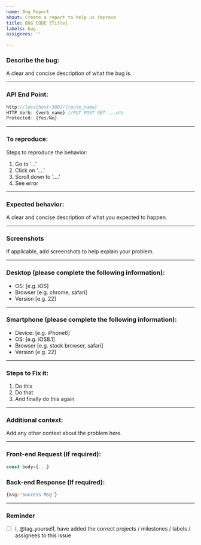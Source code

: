 ```yaml
---
name: Bug Report
about: Create a report to help us improve
title: BUG CODE [Title]
labels: bug
assignees: ''

---
```


### Describe the bug:
A clear and concise description of what the bug is.

---
### API End Point:
```javascript
http://localhost:3002/{route_name}
HTTP Verb: {verb_name} //PUT POST GET ...etc
Protected: {Yes/No}
```
---
### To reproduce:
Steps to reproduce the behavior:
1. Go to '...'
2. Click on '....'
3. Scroll down to '....'
4. See error
---
### Expected behavior:
A clear and concise description of what you expected to happen.

---
### Screenshots
If applicable, add screenshots to help explain your problem.

---
### Desktop (please complete the following information):
 - OS: [e.g. iOS]
 - Browser [e.g. chrome, safari]
 - Version [e.g. 22]
---
### Smartphone (please complete the following information):
 - Device: [e.g. iPhone6]
 - OS: [e.g. iOS8.1]
 - Browser [e.g. stock browser, safari]
 - Version [e.g. 22]
---
### Steps to Fix it:
1. Do this
2. Do that
3. And finally do this again
---
### Additional context:
Add any other context about the problem here.

---
### Front-end Request (If required):
```javascript
const body={...}
```
### Back-end Response (If required):
```javascript
{msg:'Success Msg'}
```

---
### Reminder

- [ ] I, @tag_yourself, have added the correct projects / milestones / labels / assignees to this issue
